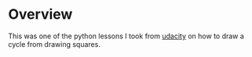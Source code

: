 # Overview

This was one of the python lessons I took from [udacity](https://classroom.udacity.com/courses/ud036) on how to draw a cycle from drawing squares.